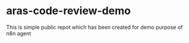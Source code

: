 # aras-code-review-demo
This is simple public repot which has been created for demo purpose of n8n agent

